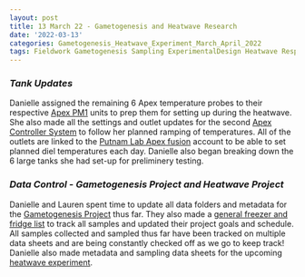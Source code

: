 ```yaml
---
layout: post
title: 13 March 22 - Gametogenesis and Heatwave Research
date: '2022-03-13'
categories: Gametogenesis_Heatwave_Experiment_March_April_2022
tags: Fieldwork Gametogenesis Sampling ExperimentalDesign Heatwave Respirometry
---
```


### *Tank Updates*
Danielle assigned the remaining 6 Apex temperature probes to their respective [Apex PM1](https://www.recifart.com/en/neptune-systems/1423-apex-ph-orp-probe-module-pm1.html) units to prep them for setting up during the heatwave. She also made all the settings and outlet updates for the second [Apex Controller System](https://www.bulkreefsupply.com/apex-controller-system-neptune-systems.html) to follow her planned ramping of temperatures. All of the outlets are linked to the [Putnam Lab Apex fusion](https://apexfusion.com/apex) account to be able to set planned diel temperatures each day. Danielle also began breaking down the 6 large tanks she had set-up for preliminery testing. 

### *Data Control - Gametogenesis Project and Heatwave Project*
Danielle and Lauren spent time to update all data folders and metadata for the [Gametogenesis Project](https://drive.google.com/drive/u/0/folders/16MRkEmqtexqxClifcpm9qUH9ATkP6NHS) thus far. They also made a [general freezer and fridge list](https://docs.google.com/spreadsheets/d/1nDgpn11vObWHyRcG5Qb2NstzV8tTP647Pb6OeyUiF-0/edit#gid=188537743) to track all samples and updated their project goals and schedule. All samples collected and sampled thus far have been tracked on multiple data sheets and are being constantly checked off as we go to keep track! Danielle also made metadata and sampling data sheets for the upcoming [heatwave experiment](https://drive.google.com/drive/u/0/folders/1f0I4fi72gqcFtxoOj08j3n1DRL2GLVKw). 


